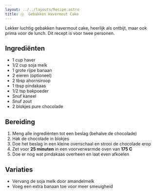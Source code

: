 ```yaml
---
layout: ../../layouts/Recipe.astro
title: Ⓥ  Gebakken Havermout Cake
---
```

Lekker luchtig gebakken havermout cake, heerlijk als ontbijt, maar ook prima voor de lunch. Dit recept is voor twee personen.

## Ingrediënten

* 1 cup haver
* 1/2 cup soja melk
* 1 grote rijpe banaan
* 2 eieren (optioneel)
* 2 tbsp ahornsiroop
* 1 tbsp pindakaas
* 1/2 tsp bakpoeder
* Snuf kaneel
* Snuf zout
* 2 blokjes pure chocolade

## Bereiding

1. Meng alle ingrediënten tot een beslag (behalve de chocolade)
2. Hak de chocolade in blokjes
3. Doe het beslag in een kleine ovenschaal en strooi de chocolade erop
4. Zet voor **25 minuten** in een voorverwarmde oven van **175 C**
5. Doe er nog wat pindakaas overheen en laat even afkoelen

## Variaties

* Vervang de soja melk door amandelmelk
* Voeg een extra banaan toe voor meer smeuigheid